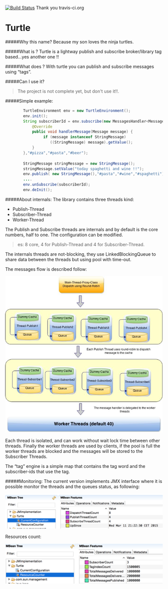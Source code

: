 [![Build Status](https://travis-ci.org/Gsantomaggio/turtle.svg?branch=master)](https://travis-ci.org/Gsantomaggio/turtle)
Thank you travis-ci.org

# Turtle
#####Why this name?
Because my son loves the ninja turtles.

#####What is ?
Turtle is a lightway publish and subscribe broker/library tag based...yes another one  !!

#####What does ?
With turtle you can publish and subscribe messages using “tags”.

#####Can I use it?
> The project is not complete yet, but don't use it!!. 

#####Simple example:
```java
        TurtleEnvironment env = new TurtleEnvironment();
        env.init();
        String subscriberId = env.subscribe(new MessagesHandler<Message>() {
            @Override
            public void handlerMessage(Message message) {
                 if (message instanceof StringMessage)
                    ((StringMessage) message).getValue();
            }
        },"#pizza","#pasta","#beer");
        
        StringMessage stringMessage = new StringMessage();
        stringMessage.setValue("today spaghetti and wine !!");
        env.publish( new StringMessage(),"#pasta","#wine","#spaghetti");
        ....
        env.unSubscribe(subscriberId);
        env.deInit();
```
#####About internals:
The library contains three threads kind:
- Publish-Thread
- Subscriber-Thread
- Worker-Thread

The Publish and Subscribe threads are internals and by default is the core numbers, half to one. The configuration can be modified.
>es: 8 core, 4  for Publish-Thread and 4 for Subscriber-Thread.

The internals threads are not-blocking, they use LinkedBlockingQueue to share data between the threads but using pool with time-out.

The messages flow is described follow:

![alt tag](https://raw.githubusercontent.com/Gsantomaggio/turtle/master/doc/images/Internals.jpg)

Each thread is isolated, and can work without wait lock time between other threads.
Finally the worker threads are used by clients,  if the pool is full the worker threads are blocked and the messages will be stored to the Subscriber Threads.

The “tag” engine is a simple map that contains the tag word and the subscriber-ids that use the tag.


#####Monitoring:
The current version implements JMX interface where it is possible monitor the threads and the queues status, as following:

![alt tag](https://raw.githubusercontent.com/Gsantomaggio/turtle/master/doc/images/Configuration.png)

Resources count:

![alt tag](https://raw.githubusercontent.com/Gsantomaggio/turtle/master/doc/images/ResourcesCounter.png)




